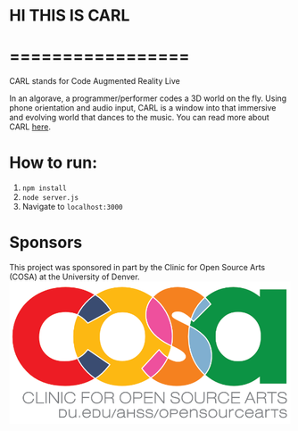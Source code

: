 # HI THIS IS CARL
# =================

CARL stands for Code Augmented Reality Live

In an algorave, a programmer/performer codes a 3D world on the fly. Using phone orientation and audio input, CARL is a window into that immersive and evolving world that dances to the music.
You can read more about CARL [here](http:/www.charstiles.com/carl).

# How to run:
1. `npm install`
2. `node server.js`
3. Navigate to `localhost:3000`

# Sponsors
This project was sponsored in part by the Clinic for Open Source Arts (COSA) at the University of Denver.
![COSA](https://raw.githubusercontent.com/catilac/CARL/master/cosa.png)
